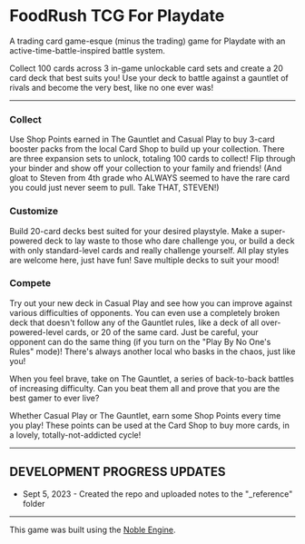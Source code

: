 # FoodRush TCG For Playdate
A trading card game-esque (minus the trading) game for Playdate with an active-time-battle-inspired battle system.

Collect 100 cards across 3 in-game unlockable card sets and create a 20 card deck that best suits you! Use your deck to battle against a gauntlet of rivals and become the very best, like no one ever was!

* * *
### Collect
Use Shop Points earned in The Gauntlet and Casual Play to buy 3-card booster packs from the local Card Shop to build up your collection. There are three expansion sets to unlock, totaling 100 cards to collect! Flip through your binder and show off your collection to your family and friends! (And gloat to Steven from 4th grade who ALWAYS seemed to have the rare card you could just never seem to pull. Take THAT, STEVEN!)

### Customize
Build 20-card decks best suited for your desired playstyle. Make a super-powered deck to lay waste to those who dare challenge you, or build a deck with only standard-level cards and really challenge yourself. All play styles are welcome here, just have fun! Save multiple decks to suit your mood!

### Compete
Try out your new deck in Casual Play and see how you can improve against various difficulties of opponents. You can even use a completely broken deck that doesn't follow any of the Gauntlet rules, like a deck of all over-powered-level cards, or 20 of the same card. Just be careful, your opponent can do the same thing (if you turn on the "Play By No One's Rules" mode)! There's always another local who basks in the chaos, just like you!

When you feel brave, take on The Gauntlet, a series of back-to-back battles of increasing difficulty. Can you beat them all and prove that you are the best gamer to ever live?

Whether Casual Play or The Gauntlet, earn some Shop Points every time you play! These points can be used at the Card Shop to buy more cards, in a lovely, totally-not-addicted cycle!

* * *
## DEVELOPMENT PROGRESS UPDATES

- Sept 5, 2023 - Created the repo and uploaded notes to the "_reference" folder

* * *
This game was built using the [Noble Engine](https://github.com/NobleRobot/NobleEngine).
